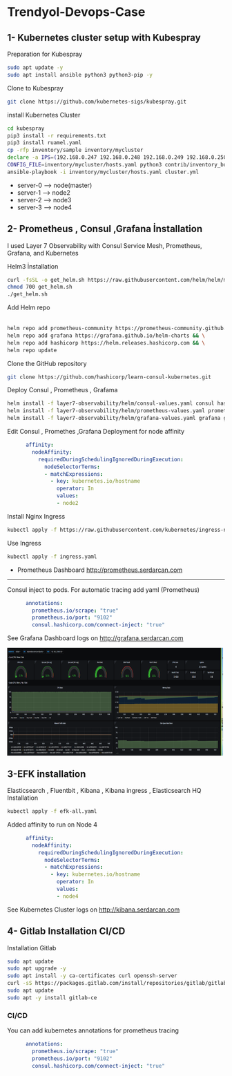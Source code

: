 # Trendyol-Devops-Case

## 1- Kubernetes cluster setup with Kubespray 

Preparation for Kubespray

```bash
sudo apt update -y 
sudo apt install ansible python3 python3-pip -y
```

Clone to Kubespray

```bash
git clone https://github.com/kubernetes-sigs/kubespray.git
```
install Kubernetes Cluster

```bash
cd kubespray
pip3 install -r requirements.txt 
pip3 install ruamel.yaml
cp -rfp inventory/sample inventory/mycluster
declare -a IPS=(192.168.0.247 192.168.0.248 192.168.0.249 192.168.0.250)
CONFIG_FILE=inventory/mycluster/hosts.yaml python3 contrib/inventory_builder/inventory.py ${IPS[@]}
ansible-playbook -i inventory/mycluster/hosts.yaml cluster.yml
```
* server-0 --> node(master)
* server-1 --> node2
* server-2 --> node3
* server-3 --> node4

## 2- Prometheus , Consul ,Grafana  İnstallation

I used Layer 7 Observability with Consul Service Mesh, Prometheus, Grafana, and Kubernetes

Helm3 İnstallation

```bash
curl -fsSL -o get_helm.sh https://raw.githubusercontent.com/helm/helm/master/scripts/get-helm-3
chmod 700 get_helm.sh
./get_helm.sh
```
Add Helm repo

```bash

helm repo add prometheus-community https://prometheus-community.github.io/helm-charts && \
helm repo add grafana https://grafana.github.io/helm-charts && \
helm repo add hashicorp https://helm.releases.hashicorp.com && \
helm repo update

```
Clone the GitHub repository

```bash
git clone https://github.com/hashicorp/learn-consul-kubernetes.git
```

Deploy Consul , Prometheus , Grafama

```bash
helm install -f layer7-observability/helm/consul-values.yaml consul hashicorp/consul --version "0.27.0" --wait
helm install -f layer7-observability/helm/prometheus-values.yaml prometheus prometheus-community/prometheus --version "11.7.0" --wait
helm install -f layer7-observability/helm/grafana-values.yaml grafana grafana/grafana --version "5.3.6" --wait
```
Edit Consul , Promethes ,Grafana Deployment for node affinity

```yaml
      affinity:
        nodeAffinity:
          requiredDuringSchedulingIgnoredDuringExecution:
            nodeSelectorTerms:
            - matchExpressions:
              - key: kubernetes.io/hostname
                operator: In
                values:
                - node2              
```

Install Nginx Ingress

```bash
kubectl apply -f https://raw.githubusercontent.com/kubernetes/ingress-nginx/controller-v0.43.0/deploy/static/provider/cloud/deploy.yaml
```

Use Ingress
```bash
kubectl apply -f ingress.yaml
```
* Prometheus Dashboard
http://prometheus.serdarcan.com

-------------------------------------------------------------

Consul inject to pods. For automatic tracing add yaml (Prometheus)

```yaml
      annotations:
        prometheus.io/scrape: "true"
        prometheus.io/port: "9102"
        consul.hashicorp.com/connect-inject: "true"
```

See Grafana Dashboard logs on http://grafana.serdarcan.com  

<img align="center" width="500" height="250" src="https://github.com/serdarcanbigdereli/Trendyol-Devops-Case/blob/main/grafana.PNG">


## 3-EFK installation 

Elasticsearch , Fluentbit , Kibana , Kibana ingress , Elasticsearch HQ  Installation

```bash
kubectl apply -f efk-all.yaml
```

Added affinity to run on Node 4 

```yaml
      affinity:
        nodeAffinity:
          requiredDuringSchedulingIgnoredDuringExecution:
            nodeSelectorTerms:
            - matchExpressions:
              - key: kubernetes.io/hostname
                operator: In
                values:
                - node4              
```

See Kubernetes Cluster logs on http://kibana.serdarcan.com



## 4- Gitlab Installation CI/CD

Installation Gitlab

```bash
sudo apt update
sudo apt upgrade -y
sudo apt install -y ca-certificates curl openssh-server
curl -sS https://packages.gitlab.com/install/repositories/gitlab/gitlab-ce/script.deb.sh | sudo bash
sudo apt update
sudo apt -y install gitlab-ce
```

### CI/CD

You can add kubernetes annotations for prometheus tracing

```yaml
      annotations:
        prometheus.io/scrape: "true"
        prometheus.io/port: "9102"
        consul.hashicorp.com/connect-inject: "true"
```